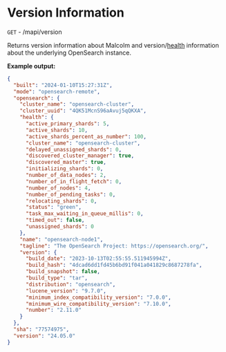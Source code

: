# Version Information

`GET` - /mapi/version

Returns version information about Malcolm and version/[health](https://opensearch.org/docs/latest/opensearch/rest-api/cluster-health/) information about the underlying OpenSearch instance.

**Example output:**

```json
{
  "built": "2024-01-10T15:27:31Z",
  "mode": "opensearch-remote",
  "opensearch": {
    "cluster_name": "opensearch-cluster",
    "cluster_uuid": "4QK51McnS96aAvuj5qQKXA",
    "health": {
      "active_primary_shards": 5,
      "active_shards": 10,
      "active_shards_percent_as_number": 100,
      "cluster_name": "opensearch-cluster",
      "delayed_unassigned_shards": 0,
      "discovered_cluster_manager": true,
      "discovered_master": true,
      "initializing_shards": 0,
      "number_of_data_nodes": 2,
      "number_of_in_flight_fetch": 0,
      "number_of_nodes": 4,
      "number_of_pending_tasks": 0,
      "relocating_shards": 0,
      "status": "green",
      "task_max_waiting_in_queue_millis": 0,
      "timed_out": false,
      "unassigned_shards": 0
    },
    "name": "opensearch-node1",
    "tagline": "The OpenSearch Project: https://opensearch.org/",
    "version": {
      "build_date": "2023-10-13T02:55:55.511945994Z",
      "build_hash": "4dcad6dd1fd45b6bd91f041a041829c8687278fa",
      "build_snapshot": false,
      "build_type": "tar",
      "distribution": "opensearch",
      "lucene_version": "9.7.0",
      "minimum_index_compatibility_version": "7.0.0",
      "minimum_wire_compatibility_version": "7.10.0",
      "number": "2.11.0"
    }
  },
  "sha": "77574975",
  "version": "24.05.0"
}
```
